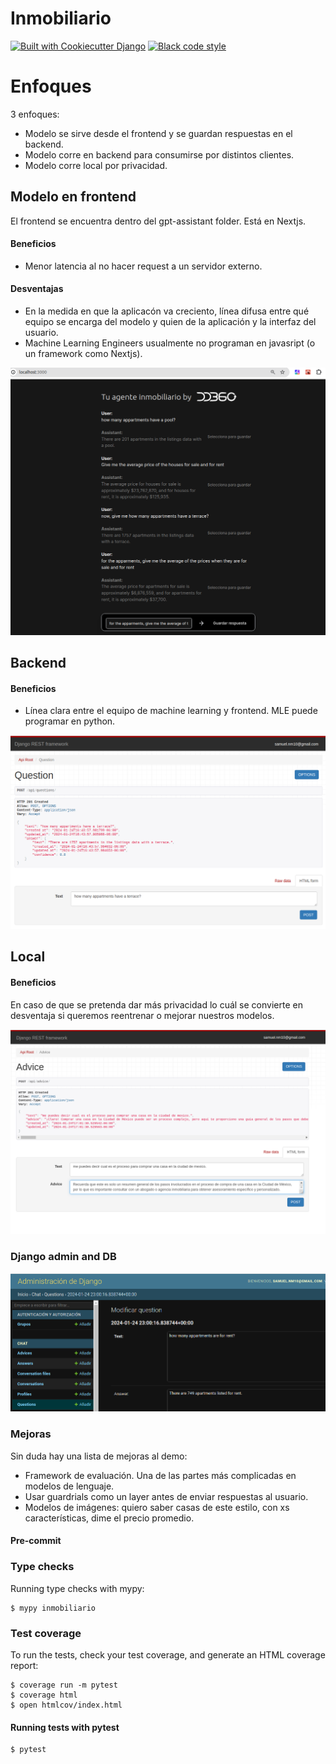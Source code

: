 # Inmobiliario

[![Built with Cookiecutter Django](https://img.shields.io/badge/built%20with-Cookiecutter%20Django-ff69b4.svg?logo=cookiecutter)](https://github.com/cookiecutter/cookiecutter-django/)
[![Black code style](https://img.shields.io/badge/code%20style-black-000000.svg)](https://github.com/ambv/black)

# Enfoques

3 enfoques:

- Modelo se sirve desde el frontend y se guardan respuestas en el backend.
- Modelo corre en backend para consumirse por distintos clientes.
- Modelo corre local por privacidad.

## Modelo en frontend

El frontend se encuentra dentro del gpt-assistant folder. Está en Nextjs.

#### Beneficios

- Menor latencia al no hacer request a un servidor externo.

#### Desventajas

- En la medida en que la aplicacón va creciento, línea difusa entre qué equipo se encarga del modelo y quien de la aplicación y la interfaz del usuario.
- Machine Learning Engineers usualmente no programan en javasript (o un framework como Nextjs).

![Frontend](./images/frontend.png 'opt title')

## Backend

#### Beneficios

- Línea clara entre el equipo de machine learning y frontend. MLE puede programar en python.

![backend](./images/backend.png 'opt title')

## Local

#### Beneficios

En caso de que se pretenda dar más privacidad lo cuál se convierte en desventaja si queremos reentrenar o mejorar nuestros modelos.

![pic alt](./images/local.png 'opt title')

### Django admin and DB

![pic alt](./images/admin.png 'opt title')

### Mejoras

Sin duda hay una lista de mejoras al demo:

- Framework de evaluación. Una de las partes más complicadas en modelos de lenguaje.
- Usar guardrials como un layer antes de enviar respuestas al usuario.
- Modelos de imágenes: quiero saber casas de este estilo, con xs características, dime el precio promedio.

#### Pre-commit

### Type checks

Running type checks with mypy:

    $ mypy inmobiliario

### Test coverage

To run the tests, check your test coverage, and generate an HTML coverage report:

    $ coverage run -m pytest
    $ coverage html
    $ open htmlcov/index.html

#### Running tests with pytest

    $ pytest
